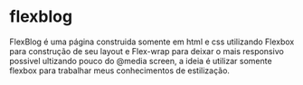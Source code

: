 # flexblog
FlexBlog é uma página construida somente em html e css utilizando Flexbox para construção de seu layout e Flex-wrap para deixar o mais responsivo possivel ultizando pouco do @media screen, a ideia é utilizar somente flexbox para trabalhar meus conhecimentos de estilização.
